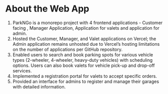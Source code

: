 # About the Web App

1. ParkNGo is a monorepo project with 4 frontend applications - Customer facing , Manager Application, Application for valets and application for admin.
2. Hosted the Customer, Manager, and Valet applications on Vercel; the Admin application remains unhosted due to Vercel’s hosting limitations on the number of applications per GitHub repository.
3. Enabled users to search and book parking spots for various vehicle types (2-wheeler, 4-wheeler, heavy-duty vehicles) with scheduling options. Users can also book valets for vehicle pick-up and drop-off services.
4. Implemented a registration portal for valets to accept specific orders.
5. Provided an interface for admins to register and manage their garages with detailed information.